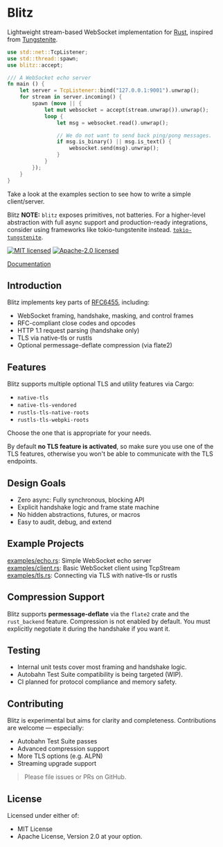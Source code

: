 # Blitz

Lightweight stream-based WebSocket implementation for [Rust](https://www.rust-lang.org/), inspired from [Tungstenite](https://github.com/snapview/tungstenite-rs).

```rust
use std::net::TcpListener;
use std::thread::spawn;
use blitz::accept;

/// A WebSocket echo server
fn main () {
    let server = TcpListener::bind("127.0.0.1:9001").unwrap();
    for stream in server.incoming() {
        spawn (move || {
            let mut websocket = accept(stream.unwrap()).unwrap();
            loop {
                let msg = websocket.read().unwrap();

                // We do not want to send back ping/pong messages.
                if msg.is_binary() || msg.is_text() {
                    websocket.send(msg).unwrap();
                }
            }
        });
    }
}
```

Take a look at the examples section to see how to write a simple client/server.

Blitz 
**NOTE:** `blitz` exposes primitives, not batteries. For a higher-level abstraction with full async support and production-ready integrations, consider using frameworks like tokio-tungstenite instead. [`tokio-tungstenite`](https://github.com/snapview/tokio-tungstenite).

[![MIT licensed](https://img.shields.io/badge/License-MIT-blue.svg)](./LICENSE-MIT)
[![Apache-2.0 licensed](https://img.shields.io/badge/License-Apache%202.0-blue.svg)](./LICENSE-APACHE)

[Documentation](https://docs.rs/blitz)

Introduction
------------
Blitz implements key parts of [RFC6455](https://tools.ietf.org/html/rfc6455), including:
- WebSocket framing, handshake, masking, and control frames
- RFC-compliant close codes and opcodes
- HTTP 1.1 request parsing (handshake only)
- TLS via native-tls or rustls
- Optional permessage-deflate compression (via flate2)

Features
--------

Blitz supports multiple optional TLS and utility features via Cargo:
* `native-tls`
* `native-tls-vendored`
* `rustls-tls-native-roots`
* `rustls-tls-webpki-roots`

Choose the one that is appropriate for your needs.

By default **no TLS feature is activated**, so make sure you use one of the TLS features,
otherwise you won't be able to communicate with the TLS endpoints.

Design Goals
------------
- Zero async: Fully synchronous, blocking API
- Explicit handshake logic and frame state machine
- No hidden abstractions, futures, or macros
- Easy to audit, debug, and extend

Example Projects
---------------
[examples/echo.rs](./examples.echo.rs): Simple WebSocket echo server <br/>
[examples/client.rs](./examples/client.rs): Basic WebSocket client using TcpStream <br/>
[examples/tls.rs](./examples/tls.rs): Connecting via TLS with native-tls or rustls

Compression Support
-------------------
Blitz supports **permessage-deflate** via the `flate2` crate and the `rust_backend` feature.
Compression is not enabled by default. You must explicitly negotiate it during the handshake if you want it.

Testing
-------
- Internal unit tests cover most framing and handshake logic.
- Autobahn Test Suite compatibility is being targeted (WIP).
- CI planned for protocol compliance and memory safety.

Contributing
------------
Blitz is experimental but aims for clarity and completeness. Contributions are welcome — especially:
- Autobahn Test Suite passes
- Advanced compression support
- More TLS options (e.g. ALPN)
- Streaming upgrade support

> Please file issues or PRs on GitHub.

License
------
Licensed under either of:
- MIT License
- Apache License, Version 2.0
at your option.

